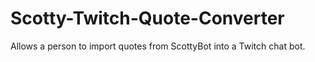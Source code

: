 # Scotty-Twitch-Quote-Converter
Allows a person to import quotes from ScottyBot into a Twitch chat bot. 
